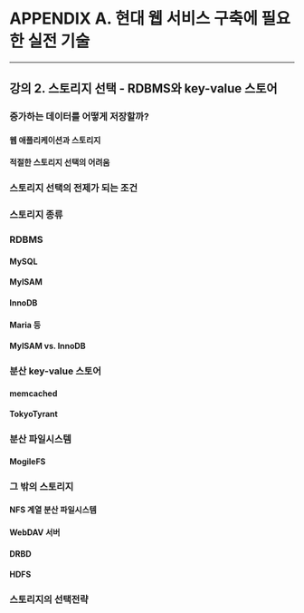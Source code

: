 # APPENDIX A. 현대 웹 서비스 구축에 필요한 실전 기술

---
## 강의 2. 스토리지 선택 - RDBMS와 key-value 스토어
### 증가하는 데이터를 어떻게 저장할까?

#### 웹 애플리케이션과 스토리지
#### 적절한 스토리지 선택의 어려움

### 스토리지 선택의 전제가 되는 조건
### 스토리지 종류
### RDBMS
#### MySQL
#### MyISAM
#### InnoDB
#### Maria 등
#### MyISAM vs. InnoDB

### 분산 key-value 스토어
#### memcached
#### TokyoTyrant

### 분산 파일시스템
#### MogileFS

### 그 밖의 스토리지
#### NFS 계열 분산 파일시스템
#### WebDAV 서버
#### DRBD
#### HDFS

### 스토리지의 선택전략